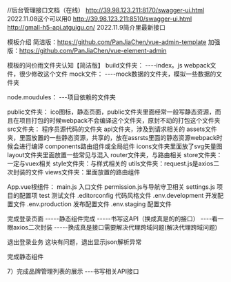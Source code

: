 //后台管理接口文档（在线）
http://39.98.123.211:8170/swagger-ui.html           2022.11.08这个可以用0
http://39.98.123.211:8510/swagger-ui.html
http://gmall-h5-api.atguigu.cn/                      2022.11.9简介里最新接口


模板介绍
简洁版：https://github.com/PanJiaChen/vue-admin-template
加强版：https://github.com/PanJiaChen/vue-element-admin

模板的问价雨文件夹认知【简洁版】
build文件夹：
    ----index。js  webpack文件，很少修改这个文件
mock文件：
   ----mock数据的文件夹，模拟一些数据的文件夹

node.moudules：
  ---项目依赖的文件夹

public文件夹：
   ico图标，静态页面，public文件夹里面经常一般写静态资源，而且在项目打包的时候webpack不会编译这个文件夹，原封不动的打包这个文件夹
src文件夹：
   程序员源代码的文件夹
   api文件夹，涉及到请求相关的
   assets文件夹，里面放置的一些静态资源，共享的，放在assrsts里面的静态资源webpack时候会进行编译
   components路由组件或全局组件
   icons文件夹里面放了svg矢量图
   layout文件夹里面放置一些常见与混入
   router文件夹，与路由相关
   store文件夹：一定与vuex相关
   style文件夹：与样式相关的
   utils文件夹：request.js是axios二次封装的文件
   views文件夹：里面放置的路由组件

App.vue根组件：
main.js 入口文件
permission.js与导航守卫相关
settings.js 项目的配置项
test 测试文件
.editorconfig 代码风格文件
.env.development 开发配置文件
.env.production 发布配置文件
.env.staging  配置文件



完成登录页面
   -----静态组件完成
    -----书写这API（换成真是的的接口）
    ----看一眼axios二次封装
    -----换成真是接口需要解决代理跨域问题(解决代理跨域问题)

退出登录业务
这块有问题，退出显示json解析异常


完成静态组件

7）完成品牌管理列表的展示
---书写相关API接口

